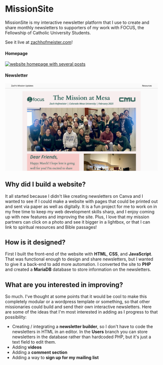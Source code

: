# MissionSite

MissionSite is my interactive newsletter platform that I use to create and share monthly newsletters to supporters of my work with FOCUS, the Fellowship of Catholic University Students.

See it live at [zachhofmeister.com](https://zachhofmeister.com)!

<!-- [![website homepage with several posts](/github-images/site.mov)](https://zachhofmeister.com) -->

#### Homepage
[![website homepage with several posts](/github-images/home.png)](https://zachhofmeister.com)
#### Newsletter
[![website displaying newsletter](/github-images/newsletter.png)](https://zachhofmeister.com/newsletter.php?date=2025-02)


## Why did I build a website?
It all started because I didn't like creating newsletters on Canva and I wanted to see if I could make a website with pages that could be printed out and sent via paper as well as digitally. It is a fun project for me to work on in my free time to keep my web development skills sharp, and I enjoy coming up with new features and improving the site. Plus, I love that my mission partners can click on a photo and see it bigger in a lightbox, or that I can link to spiritual resources and Bible passages!

## How is it designed?
First I built the front-end of the website with **HTML**, **CSS**, and **JavaScript**. That was functional enough to design and share newsletters, but I wanted to give it a back-end to add more automation. I converted the site to **PHP** and created a **MariaDB** database to store information on the newsletters.

## What are you interested in improving?
So much. I've thought at some points that it would be cool to make this completely modular or a wordpress template or something, so that other missionaries could build and send their own interactive newsletters. Here are some of the ideas that I'm most interested in adding as I progress to that possibility:

* Creating / integrating a **newsletter builder**, so I don't have to code the newsletters in HTML in an editor. In the **Users** branch you can store newsletters in the database rather than hardcoded PHP, but it's just a text field to edit them.
* Adding **videos**
* Adding a **comment section**
* Adding a way to **sign up for my mailing list**

